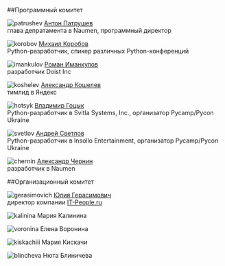 ##Программный комитет

![patrushev](http://dropbucket.ru/pyconru/аpatrushev) [Антон Патрушев](http://www.linkedin.com/in/apatrushev)  
глава депратамента в Naumen, программный директор


![korobov](http://dropbucket.ru/pyconru/korobov) [Михаил Коробов](http://kmike.ru/)  
Python-разработчик, спикер различных Python-конференций 


![imankulov](http://dropbucket.ru/pyconru/imankulov) [Роман Иманкулов](http://www.linkedin.com/pub/roman-imankulov/44/761/910)  
разработчик Doist Inc


![koshelev](http://dropbucket.ru/pyconru/koshelev) [Александр Кошелев](http://www.linkedin.com/in/daevaorn)  
тимлид в Яндекс


![hotsyk](http://dropbucket.ru/pyconru/hotsyk) [Владимир Гоцык](http://www.linkedin.com/in/hotsyk)  
Python-разработчик в Svitla Systems, Inc., организатор Pycamp/Pycon Ukraine


![svetlov](http://dropbucket.ru/pyconru/svetlov) [Андрей Светлов](http://www.linkedin.com/pub/andrew-svetlov/59/b1/586)  
Python-разработчик в Insollo Entertainment, организатор Pycamp/Pycon Ukraine


![chernin](http://dropbucket.ru/pyconru/chernin) [Александр Чернин](http://www.linkedin.com/pub/alex-chernin/0/b30/949)  
разработчик в Naumen


##Организационный комитет

![gerasimovich](http://dropbucket.ru/pycon/gerasimovich) [Юлия Герасимович](http://www.linkedin.com/pub/yulia-gerasimovich/50/623/266)  
директор компании [IT-People.ru](http://it-people.ru/)


![kalinina](http://dropbucket.ru/pycon/kalinina) Мария Калинина


![voronina](http://dropbucket.ru/pycon/voronina) Елена Воронина


![kiskachiii](http://dropbucket.ru/pycon/kiskachiii) Мария Кискачи


![blincheva](http://dropbucket.ru/pycon/blincheva) Нюта Блиничева
